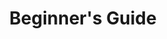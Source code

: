 ---
categories: ["Masterstroke"]
tags: [] 
title: "Beginner's Guide"
linkTitle: "Beginner's Guide"
weight: 1
description: >
  Start here to begin your journey with Masterstroke.
---